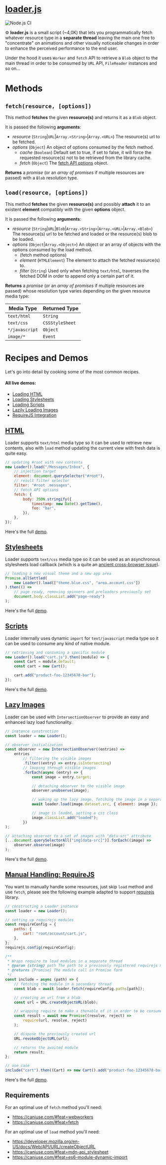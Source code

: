 # [loader.js](https://memob0x.github.io/loader/demo/index.html)

![Node.js CI](https://github.com/memob0x/loader/workflows/Node.js%20CI/badge.svg?branch=new-aim)

⚙️ **loader.js** is a small script (~4,0K) that lets you programmatically fetch whatever resource type in a **separate thread** leaving the main one free to "concentrate" on animations and other visually noticeable changes in order to enhance the perceived performance to the end user.

Under the hood it uses `Worker` and `fetch` API to retrieve a `Blob` object to the main thread in order to be consumed by `URL` API, `FileReader` instances and so on...

# Methods

## `fetch(resource, [options])`

This method **fetches** the given **resource(s)** and returns it as a `Blob` object.

It is passed the following **arguments**:

-   _resource_ (`String`|`URL`|`Array.<String>`|`Array.<URL>`) The resource(s) url to be fetched.
-   _options_ (`Object`) An object of options consumed by the fetch method.
    -   _cache_ (`Boolean`) Default set to true, if set to false, it will force the requested resource(s) not to be retrieved from the library cache.
    -   _fetch_ (`Object`) The [fetch API options](https://developer.mozilla.org/en-US/docs/Web/API/Fetch_API/Using_Fetch#Supplying_request_options) object.

**Returns** a _promise_ (or an _array of promises_ if multiple resources are passed) with a `Blob` resolution type.

## `load(resource, [options])`

This method **fetches** the given **resource(s)** and possibly **attach** it to an existent **element** compatibly with the given **options** object.

It is passed the following **arguments**:

-   _resource_ (`String`|`URL`|`Blob`|`Array.<String>`|`Array.<URL>`|`Array.<Blob>`) The resource(s) url to be fetched and loaded or the resource(s) blob to be loaded.
-   _options_ (`Object`|`Array.<Object>`) An object or an array of objects with the options consumed by the load method.
    -   (fetch method options)
    -   _element_ (`HTMLElement`) The element to attach the fetched resource(s) to.
    -   _filter_ (`String`) Used only when fetching `text/html`, traverses the fetched DOM in order to append only a certain part of it.

**Returns** a _promise_ (or an _array of promises_ if multiple resources are passed) whose resolution type varies depending on the given resource media type:

| Media Type     | Returned Type   |
| -------------- | --------------- |
| `text/html`    | `String`        |
| `text/css`     | `CSSStyleSheet` |
| `*/javascript` | `Object`        |
| `image/*`      | `Event`         |

# Recipes and Demos

Let's go into detail by cooking some of the most common recipes.

#### All live demos:

-   [Loading HTML](https://memob0x.github.io/loader/demo/html/index.html)
-   [Loading Stylesheets](https://memob0x.github.io/loader/demo/css/index.html)
-   [Loading Scripts](https://memob0x.github.io/loader/demo/javascript/index.html)
-   [Lazily Loading Images](https://memob0x.github.io/loader/demo/images/index.html)
-   [RequireJS Integration](https://memob0x.github.io/loader/demo/requirejs/index.html)

## [HTML](https://memob0x.github.io/loader/demo/html/index.html)

Loader supports `text/html` media type so it can be used to retrieve new contents, also with `load` method updating the current view with fresh data is quite easy.

```javascript
// updating #root with new contents
new Loader().load("/Messages/Inbox", {
    // injection target
    element: document.querySelector("#root"),
    // result filter selector
    filter: "#root .messages",
    // fetch API options
    fetch: {
        body: JSON.stringify({
            timestamp: new Date().getTime(),
            foo: "bar",
        }),
    },
});
```

Here's the full [demo](https://memob0x.github.io/loader/demo/html/index.html).

## [Stylesheets](https://memob0x.github.io/loader/demo/css/index.html)

Loader supports `text/css` media type so it can be used as an asynchronous stylesheets load callback (which is a quite an [ancient cross-browser issue](https://www.phpied.com/when-is-a-stylesheet-really-loaded/)).

```javascript
// loading a new visual theme and a new app area
Promise.allSettled(
    new Loader().load(["theme.blue.css", "area.account.css"])
).then(() =>
    // page ready, removing spinners and preloaders previously set
    document.body.classList.add("page-ready")
);
```

Here's the full [demo](https://memob0x.github.io/loader/demo/css/index.html).

## [Scripts](https://memob0x.github.io/loader/demo/javascript/index.html)

Loader internally uses dynamic `import` for `text/javascript` media type so it can be used to consume any kind of native module.

```javascript
// retrieving and consuming a specific module
new Loader().load("cart.js").then((module) => {
    const Cart = module.default;
    const cart = new Cart();

    cart.add("product-foo-12345678-bar");
});
```

Here's the full [demo](https://memob0x.github.io/loader/demo/javascript/index.html).

## [Lazy Images](https://memob0x.github.io/loader/demo/images/index.html)

Loader can be used with `IntersectionObserver` to provide an easy and enhanced lazy load functionality.

```javascript
// instance construction
const loader = new Loader();

// observer initialization
const observer = new IntersectionObserver((entries) =>
    entries
        // filtering the visible images
        .filter((entry) => entry.isIntersecting)
        // looping through visible images
        .forEach(async (entry) => {
            const image = entry.target;

            // detaching observer to the visible image
            observer.unobserve(image);

            // waking up the lazy image, fetching the image in a separate thread
            await loader.load(image.dataset.src, { element: image });

            // image is loaded, setting a css class
            image.classList.add("loaded");
        })
);

// attaching observer to a set of images with "data-src" attribute
[...document.querySelectorAll("img[data-src]")].forEach((image) =>
    observer.observe(image)
);
```

Here's the full [demo](https://memob0x.github.io/loader/demo/images/index.html).

## [Manual Handling: RequireJS](https://memob0x.github.io/loader/demo/requirejs/index.html)

You want to manually handle some resources, just skip `load` method and use `fetch`, please see the following example adapted to support [requirejs](https://requirejs.org/) library.

```javascript
// constructing a Loader instance
const loader = new Loader();

// setting up requirejs modules
const requireConfig = {
    paths: {
        cart: "root/account/cart.js",
    },
};
requirejs.config(requireConfig);

/**
 * Wraps require to load modules in a separate thread
 * @param {string} path The path to a previously registered requirejs module
 * @returns {Promise} The module call in Promise form
 */
const include = async (path) => {
    // fetching the module in a secondary thread
    const blob = await loader.fetch(requireConfig.paths[path]);

    // creating an url from a blob
    const url = URL.createObjectURL(blob);

    // wrapping require to make a thenable of it in order to be consumed by await operatator
    const result = await new Promise((resolve, reject) =>
        require(url, resolve, reject)
    );

    // dispose the previously created url
    URL.revokeObjectURL(url);

    // returns the awaited module
    return result;
};

// use case
include("cart").then((Cart) => new Cart().add("product-foo-12345678-bar"));
```

Here's the full [demo](https://memob0x.github.io/loader/demo/requirejs/index.html).

## Requirements

For an optimal use of `fetch` method you'll need:

-   https://caniuse.com/#feat=webworkers
-   https://caniuse.com/#feat=fetch

For an optimal use of `load` method you'll need:

-   https://developer.mozilla.org/en-US/docs/Web/API/URL/createObjectURL
-   https://caniuse.com/#feat=mdn-api_stylesheet
-   https://caniuse.com/#feat=es6-module-dynamic-import
